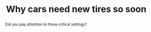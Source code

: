 ---
category: news
title: Why cars need new tires so soon
abstract: Did you pay attention to these critical settings?
publishedDateTime: 2019-03-07T18:00:02Z
sourceUrl: https://www.msn.com/en-us/autos/video/why-cars-need-new-tires-so-soon/vi-BBUv5zb?
type: video

provider:
  name: Roadshow
  id: V_BBmxbJ4_global
tags:
  - Autos

images: 
  - url: https://img-s-msn-com.akamaized.net/tenant/amp/entityid/BBUv1sS.img
    width: 4546
    height: 2595
    quality: 80
    title: Close-Up Of Tire Against Black Background
    attribution: 
    focalRegion:
      x1: 0
      x2: 0
      y1: 0
      y2: 0

---
